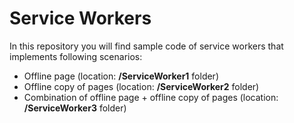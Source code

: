 # Service Workers

In this repository you will find sample code of service workers that implements following scenarios:

- Offline page (location: **/ServiceWorker1** folder)
- Offline copy of pages (location: **/ServiceWorker2** folder)
- Combination of offline page + offline copy of pages (location: **/ServiceWorker3** folder)
